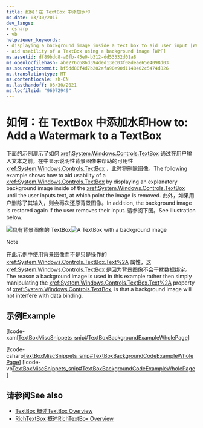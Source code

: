 ```yaml
---
title: 如何：在 TextBox 中添加水印
ms.date: 03/30/2017
dev_langs:
- csharp
- vb
helpviewer_keywords:
- displaying a background image inside a text box to aid user input [WPF]
- aid usability of a TextBox using a background image [WPF]
ms.assetid: df89bdd8-a0fb-45e0-b312-dd53332d01a8
ms.openlocfilehash: abe276c686d394ded13ec03f08deae65e4098d03
ms.sourcegitcommit: bf5dd80f4d7b202afa90e90d1148402c5474d826
ms.translationtype: MT
ms.contentlocale: zh-CN
ms.lasthandoff: 03/30/2021
ms.locfileid: "96972949"
---
```

# <a name="how-to-add-a-watermark-to-a-textbox"></a><span data-ttu-id="e6ff8-102">如何：在 TextBox 中添加水印</span><span class="sxs-lookup"><span data-stu-id="e6ff8-102">How to: Add a Watermark to a TextBox</span></span>
<span data-ttu-id="e6ff8-103">下面的示例演示了如何 <xref:System.Windows.Controls.TextBox> 通过在用户输入文本之前，在中显示说明性背景图像来帮助的可用性 <xref:System.Windows.Controls.TextBox> ，此时将删除图像。</span><span class="sxs-lookup"><span data-stu-id="e6ff8-103">The following example shows how to aid usability of a <xref:System.Windows.Controls.TextBox> by displaying an explanatory background image inside of the <xref:System.Windows.Controls.TextBox> until the user inputs text, at which point the image is removed.</span></span> <span data-ttu-id="e6ff8-104">此外，如果用户删除了其输入，则会再次还原背景图像。</span><span class="sxs-lookup"><span data-stu-id="e6ff8-104">In addition, the background image is restored again if the user removes their input.</span></span> <span data-ttu-id="e6ff8-105">请参阅下图。</span><span class="sxs-lookup"><span data-stu-id="e6ff8-105">See illustration below.</span></span>  
  
 <span data-ttu-id="e6ff8-106">![具有背景图像的 TextBox](./media/editing-textbox-using-background-image.png "Editing_TextBox_using_background_image")</span><span class="sxs-lookup"><span data-stu-id="e6ff8-106">![A TextBox with a background image](./media/editing-textbox-using-background-image.png "Editing_TextBox_using_background_image")</span></span>  
  
> [!NOTE]
> <span data-ttu-id="e6ff8-107">在此示例中使用背景图像而不是只是操作的 <xref:System.Windows.Controls.TextBox.Text%2A> 属性，这 <xref:System.Windows.Controls.TextBox> 是因为背景图像不会干扰数据绑定。</span><span class="sxs-lookup"><span data-stu-id="e6ff8-107">The reason a background image is used in this example rather then simply manipulating the <xref:System.Windows.Controls.TextBox.Text%2A> property of <xref:System.Windows.Controls.TextBox>, is that a background image will not interfere with data binding.</span></span>  
  
## <a name="example"></a><span data-ttu-id="e6ff8-108">示例</span><span class="sxs-lookup"><span data-stu-id="e6ff8-108">Example</span></span>  
 [!code-xaml[TextBoxMiscSnippets_snip#TextBoxBackgroundExampleWholePage](~/samples/snippets/csharp/VS_Snippets_Wpf/TextBoxMiscSnippets_snip/csharp/textbox_with_background_image.xaml#textboxbackgroundexamplewholepage)]  
  
 [!code-csharp[TextBoxMiscSnippets_snip#TextBoxBackgroundCodeExampleWholePage](~/samples/snippets/csharp/VS_Snippets_Wpf/TextBoxMiscSnippets_snip/csharp/textbox_with_background_image.xaml.cs#textboxbackgroundcodeexamplewholepage)]
 [!code-vb[TextBoxMiscSnippets_snip#TextBoxBackgroundCodeExampleWholePage](~/samples/snippets/visualbasic/VS_Snippets_Wpf/TextBoxMiscSnippets_snip/visualbasic/textbox_with_background_image.xaml.vb#textboxbackgroundcodeexamplewholepage)]  
  
## <a name="see-also"></a><span data-ttu-id="e6ff8-109">请参阅</span><span class="sxs-lookup"><span data-stu-id="e6ff8-109">See also</span></span>

- [<span data-ttu-id="e6ff8-110">TextBox 概述</span><span class="sxs-lookup"><span data-stu-id="e6ff8-110">TextBox Overview</span></span>](textbox-overview.md)
- [<span data-ttu-id="e6ff8-111">RichTextBox 概述</span><span class="sxs-lookup"><span data-stu-id="e6ff8-111">RichTextBox Overview</span></span>](richtextbox-overview.md)
